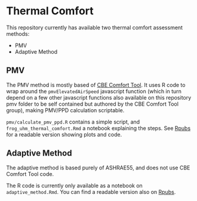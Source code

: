 # Thermal Comfort

This repository currently has available two thermal comfort assessment methods:

   * PMV
   * Adaptive Method
 
## PMV
 
The PMV method is mostly based of [CBE Comfort Tool](https://github.com/CenterForTheBuiltEnvironment/comfort_tool). It uses R code to wrap around the `pmvElevatedAirSpeed` javascript function (which in turn depend on a few other javascript functions also available on this repository pmv folder to be self contained but authored by the CBE Comfort Tool group), making PMV/PPD calculation scriptable.

`pmv/calculate_pmv_ppd.R` contains a simple script, and `frog_uhm_thermal_comfort.Rmd` a notebook explaining the steps. See [Rpubs](http://rpubs.com/carlosandrade/frogs_pmv) for a readable version showing plots and code. 

## Adaptive Method

The adaptive method is based purely of ASHRAE55, and does not use CBE Comfort Tool code.

The R code is currently only available as a notebook on `adaptive_method.Rmd`.  You can find a readable version also on [Rpubs](http://rpubs.com/carlosandrade/adaptive_method).

